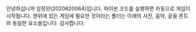 안녕하십니까 임정민(2020820064)입니다.
파이썬 코드를 실행하면 자동으로 게임이 시작됩니다.
맨위에 있는 게임에 필요한 것이라는 폴더는 
아래의 사진, 음악, 글꼴 폰트와 동일한 요소들입니다.
감사합니다.
